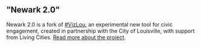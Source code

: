 ## "Newark 2.0"

Newark 2.0 is a fork of [\#VizLou](https://github.com/openplans/visionlouisville), an experimental new tool for civic engagement, created in partnership with the City of Louisville, with support from Living Cities. [Read more about the project](http://www.livingcities.org/blog/?id=90).

